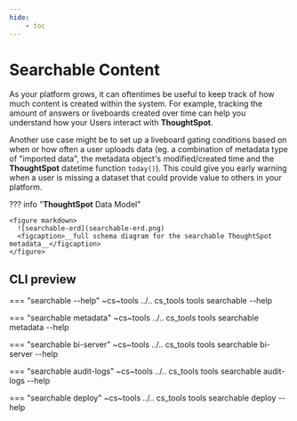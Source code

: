 ```yaml
---
hide:
    - toc
---
```


<style>
  .tabbed-block ul ul ul { columns: 3; }
</style>

# Searchable Content

As your platform grows, it can oftentimes be useful to keep track of how much content
is created within the system. For example, tracking the amount of answers or liveboards
created over time can help you understand how your Users interact with __ThoughtSpot__.

Another use case might be to set up a liveboard gating conditions based on when or how
often a user uploads data (eg. a combination of metadata type of "imported data", the 
metadata object's modified/created time and the __ThoughtSpot__ datetime function
`today()`). This could give you early warning when a user is missing a dataset that could
provide value to others in your platform.

??? info "__ThoughtSpot__ Data Model"

    <figure markdown>
      ![searchable-erd](searchable-erd.png)
      <figcaption>__full schema diagram for the searchable ThoughtSpot metadata__</figcaption>
    </figure>
    

## CLI preview

=== "searchable --help"
    ~cs~tools ../.. cs_tools tools searchable --help

=== "searchable metadata"
    ~cs~tools ../.. cs_tools tools searchable metadata --help

=== "searchable bi-server"
    ~cs~tools ../.. cs_tools tools searchable bi-server --help

=== "searchable audit-logs"
    ~cs~tools ../.. cs_tools tools searchable audit-logs --help

=== "searchable deploy"
    ~cs~tools ../.. cs_tools tools searchable deploy --help

[contrib-boonhapus]: https://github.com/boonhapus
